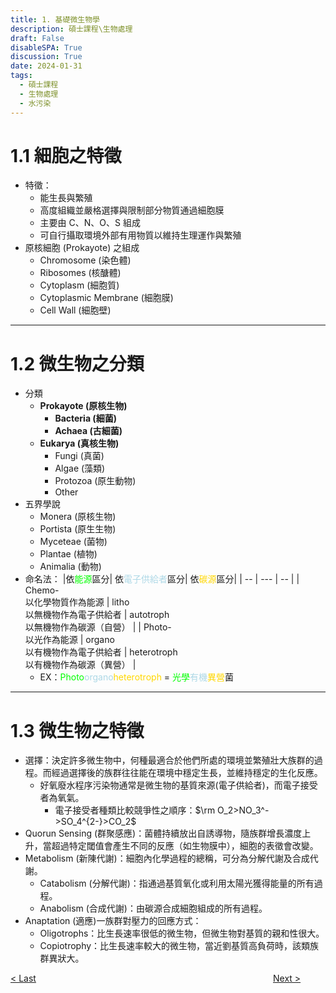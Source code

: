 ```yaml
---
title: 1. 基礎微生物學
description: 碩士課程\生物處理
draft: False
disableSPA: True
discussion: True
date: 2024-01-31
tags:
  - 碩士課程
  - 生物處理
  - 水污染
---
```

# 1.1 細胞之特徵
- 特徵：
	- 能生長與繁殖
	- 高度組織並嚴格選擇與限制部分物質通過細胞膜
	- 主要由 C、N、O、S 組成
	- 可自行攝取環境外部有用物質以維持生理運作與繁殖
- 原核細胞 (Prokayote) 之組成
	- Chromosome (染色體)
	- Ribosomes (核醣體)  
	- Cytoplasm (細胞質)
	- Cytoplasmic Membrane (細胞膜)
	- Cell Wall (細胞壁)
---
# 1.2 微生物之分類
- 分類
	- **Prokayote (原核生物)**
		- **Bacteria (細菌)**
		- **Achaea (古細菌)**
	- **Eukarya (真核生物)**
		- Fungi (真菌)
		- Algae (藻類)
		- Protozoa (原生動物)
		- Other
- 五界學說
	- Monera (原核生物)
	- Portista (原生生物)
	- Myceteae (菌物)
    - Plantae (植物)
    - Animalia (動物)
- 命名法：
    |依<font color=lime>能源</font>區分| 依<font color=lightblue>電子供給者</font>區分| 依<font color=gold>碳源</font>區分|
    | -- | --- | -- |
    | Chemo-<br />以化學物質作為能源 | litho<br />以無機物作為電子供給者  | autotroph<br />以無機物作為碳源（自營）   |
    | Photo-<br />以光作為能源       | organo<br />以有機物作為電子供給者 | heterotroph<br />以有機物作為碳源（異營） |
    - EX：<font color=lime>Photo</font><font color=lightblue>organo</font><font color=gold>heterotroph</font> = <font color=lime>光學</font><font color=lightblue>有機</font><font color=gold>異營</font>菌
---
# 1.3 微生物之特徵  
- 選擇：決定許多微生物中，何種最適合於他們所處的環境並繁殖壯大族群的過程。而經過選擇後的族群往往能在環境中穩定生長，並維持穩定的生化反應。
	- 好氧廢水程序污染物通常是微生物的基質來源(電子供給者)，而電子接受者為氧氣。
		- 電子接受者種類比較競爭性之順序：$\rm O_2>NO_3^->SO_4^{2-}>CO_2$
- Quorun Sensing (群聚感應)：菌體持續放出自誘導物，隨族群增長濃度上升，當超過特定閾值會產生不同的反應（如生物膜中），細胞的表徵會改變。
- Metabolism (新陳代謝)：細胞內化學過程的總稱，可分為分解代謝及合成代謝。
	- Catabolism (分解代謝)：指通過基質氧化或利用太陽光獲得能量的所有過程。
	- Anabolism (合成代謝)：由碳源合成細胞組成的所有過程。
- Anaptation (適應)一族群對壓力的回應方式：
	- Oligotrophs：比生長速率很低的微生物，但微生物對基質的親和性很大。
	- Copiotrophy：比生長速率較大的微生物，當近劉基質高負荷時，該類族群異狀大。

<div style="display: grid; grid-template-columns: 1fr 4fr 1fr;">
  <div><a href="00_簡介_生物處理">< Last</a></div>
  <div></div>
  <div><a href="02_微生物化學計量">Next ></a></div>
</div>
